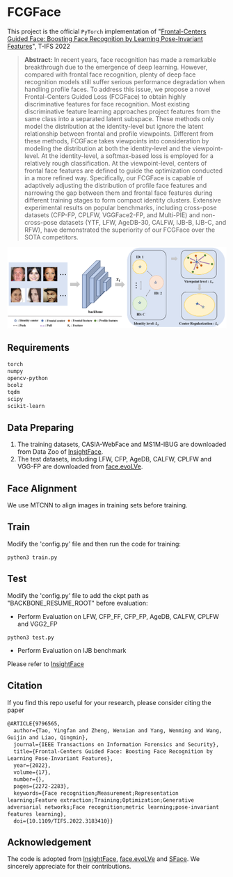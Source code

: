 # FCGFace
This project is the official `PyTorch` implementation of "[Frontal-Centers Guided Face: Boosting Face Recognition by Learning Pose-Invariant Features](https://ieeexplore.ieee.org/abstract/document/9796565)", T-IFS 2022


> **Abstract:** In recent years, face recognition has made a remarkable breakthrough due to the emergence of deep learning. However, compared with frontal face recognition, plenty of deep face recognition models still suffer serious performance degradation when handling profile faces. To address this issue, we propose a novel Frontal-Centers Guided Loss (FCGFace) to obtain highly discriminative features for face recognition. Most existing discriminative feature learning approaches project features from the same class into a separated latent subspace. These methods only model the distribution at the identity-level but ignore the latent relationship between frontal and profile viewpoints. Different from these methods, FCGFace takes viewpoints into consideration by modeling the distribution at both the identity-level and the viewpoint-level. At the identity-level, a softmax-based loss is employed for a relatively rough classification. At the viewpoint-level, centers of frontal face features are defined to guide the optimization conducted in a more refined way. Specifically, our FCGFace is capable of adaptively adjusting the distribution of profile face features and narrowing the gap between them and frontal face features during different training stages to form compact identity clusters. Extensive experimental results on popular benchmarks, including cross-pose datasets (CFP-FP, CPLFW, VGGFace2-FP, and Multi-PIE) and non-cross-pose datasets (YTF, LFW, AgeDB-30, CALFW, IJB-B, IJB-C, and RFW), have demonstrated the superiority of our FCGFace over the SOTA competitors.

<p align="center">
<img src="overview.png" weight=800>
</p>

## Requirements
```
torch
numpy
opencv-python
bcolz
tqdm
scipy
scikit-learn
```

## Data Preparing

1. The training datasets, CASIA-WebFace and MS1M-IBUG are downloaded from Data Zoo of [InsightFace](https://github.com/deepinsight/insightface).
2. The test datasets, including LFW, CFP, AgeDB, CALFW, CPLFW and VGG-FP are downloaded from [face.evoLVe](https://github.com/ZhaoJ9014/face.evoLVe).

## Face Alignment

We use MTCNN to align images in training sets before training.

## Train

Modify the 'config.py' file and then run the code for training:
```
python3 train.py
```

## Test

Modify the 'config.py' file to add the ckpt path as "BACKBONE_RESUME_ROOT" before evaluation:

* Perform Evaluation on LFW, CFP_FF, CFP_FP, AgeDB, CALFW, CPLFW and VGG2_FP
```
python3 test.py
```
* Perform Evaluation on IJB benchmark

Please refer to [InsightFace](https://github.com/deepinsight/insightface)


## Citation
If you find this repo useful for your research, please consider citing the paper
```
@ARTICLE{9796565,
  author={Tao, Yingfan and Zheng, Wenxian and Yang, Wenming and Wang, Guijin and Liao, Qingmin},
  journal={IEEE Transactions on Information Forensics and Security}, 
  title={Frontal-Centers Guided Face: Boosting Face Recognition by Learning Pose-Invariant Features}, 
  year={2022},
  volume={17},
  number={},
  pages={2272-2283},
  keywords={Face recognition;Measurement;Representation learning;Feature extraction;Training;Optimization;Generative adversarial networks;Face recognition;metric learning;pose-invariant features learning},
  doi={10.1109/TIFS.2022.3183410}}
``` 

## Acknowledgement
The code is adopted from [InsightFace](https://github.com/deepinsight/insightface), [face.evoLVe](https://github.com/ZhaoJ9014/face.evoLVe) and [SFace](https://github.com/deepinsight/insightface). We sincerely appreciate for their contributions.
